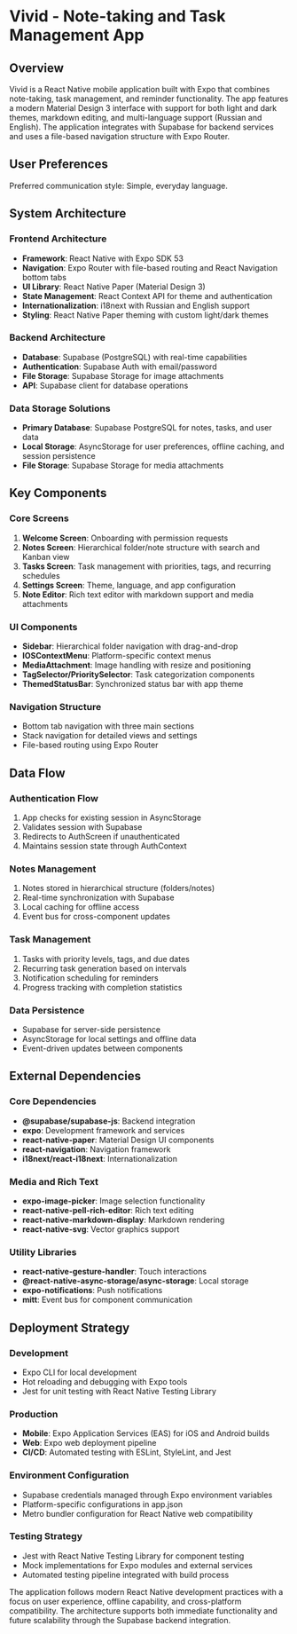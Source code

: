 # Vivid - Note-taking and Task Management App

## Overview

Vivid is a React Native mobile application built with Expo that combines note-taking, task management, and reminder functionality. The app features a modern Material Design 3 interface with support for both light and dark themes, markdown editing, and multi-language support (Russian and English). The application integrates with Supabase for backend services and uses a file-based navigation structure with Expo Router.

## User Preferences

Preferred communication style: Simple, everyday language.

## System Architecture

### Frontend Architecture
- **Framework**: React Native with Expo SDK 53
- **Navigation**: Expo Router with file-based routing and React Navigation bottom tabs
- **UI Library**: React Native Paper (Material Design 3)
- **State Management**: React Context API for theme and authentication
- **Internationalization**: i18next with Russian and English support
- **Styling**: React Native Paper theming with custom light/dark themes

### Backend Architecture
- **Database**: Supabase (PostgreSQL) with real-time capabilities
- **Authentication**: Supabase Auth with email/password
- **File Storage**: Supabase Storage for image attachments
- **API**: Supabase client for database operations

### Data Storage Solutions
- **Primary Database**: Supabase PostgreSQL for notes, tasks, and user data
- **Local Storage**: AsyncStorage for user preferences, offline caching, and session persistence
- **File Storage**: Supabase Storage for media attachments

## Key Components

### Core Screens
1. **Welcome Screen**: Onboarding with permission requests
2. **Notes Screen**: Hierarchical folder/note structure with search and Kanban view
3. **Tasks Screen**: Task management with priorities, tags, and recurring schedules
4. **Settings Screen**: Theme, language, and app configuration
5. **Note Editor**: Rich text editor with markdown support and media attachments

### UI Components
- **Sidebar**: Hierarchical folder navigation with drag-and-drop
- **IOSContextMenu**: Platform-specific context menus
- **MediaAttachment**: Image handling with resize and positioning
- **TagSelector/PrioritySelector**: Task categorization components
- **ThemedStatusBar**: Synchronized status bar with app theme

### Navigation Structure
- Bottom tab navigation with three main sections
- Stack navigation for detailed views and settings
- File-based routing using Expo Router

## Data Flow

### Authentication Flow
1. App checks for existing session in AsyncStorage
2. Validates session with Supabase
3. Redirects to AuthScreen if unauthenticated
4. Maintains session state through AuthContext

### Notes Management
1. Notes stored in hierarchical structure (folders/notes)
2. Real-time synchronization with Supabase
3. Local caching for offline access
4. Event bus for cross-component updates

### Task Management
1. Tasks with priority levels, tags, and due dates
2. Recurring task generation based on intervals
3. Notification scheduling for reminders
4. Progress tracking with completion statistics

### Data Persistence
- Supabase for server-side persistence
- AsyncStorage for local settings and offline data
- Event-driven updates between components

## External Dependencies

### Core Dependencies
- **@supabase/supabase-js**: Backend integration
- **expo**: Development framework and services
- **react-native-paper**: Material Design UI components
- **react-navigation**: Navigation framework
- **i18next/react-i18next**: Internationalization

### Media and Rich Text
- **expo-image-picker**: Image selection functionality
- **react-native-pell-rich-editor**: Rich text editing
- **react-native-markdown-display**: Markdown rendering
- **react-native-svg**: Vector graphics support

### Utility Libraries
- **react-native-gesture-handler**: Touch interactions
- **@react-native-async-storage/async-storage**: Local storage
- **expo-notifications**: Push notifications
- **mitt**: Event bus for component communication

## Deployment Strategy

### Development
- Expo CLI for local development
- Hot reloading and debugging with Expo tools
- Jest for unit testing with React Native Testing Library

### Production
- **Mobile**: Expo Application Services (EAS) for iOS and Android builds
- **Web**: Expo web deployment pipeline
- **CI/CD**: Automated testing with ESLint, StyleLint, and Jest

### Environment Configuration
- Supabase credentials managed through Expo environment variables
- Platform-specific configurations in app.json
- Metro bundler configuration for React Native web compatibility

### Testing Strategy
- Jest with React Native Testing Library for component testing
- Mock implementations for Expo modules and external services
- Automated testing pipeline integrated with build process

The application follows modern React Native development practices with a focus on user experience, offline capability, and cross-platform compatibility. The architecture supports both immediate functionality and future scalability through the Supabase backend integration.